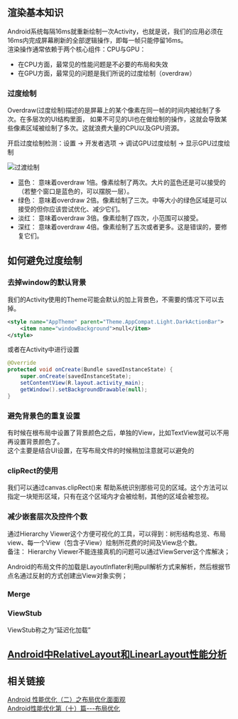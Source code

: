 ## 渲染基本知识
Android系统每隔16ms就重新绘制一次Activity，也就是说，我们的应用必须在16ms内完成屏幕刷新的全部逻辑操作，即每一帧只能停留16ms。   
渲染操作通常依赖于两个核心组件：CPU与GPU：
* 在CPU方面，最常见的性能问题是不必要的布局和失效
* 在GPU方面，最常见的问题是我们所说的过度绘制（overdraw）

### 过度绘制
Overdraw(过度绘制)描述的是屏幕上的某个像素在同一帧的时间内被绘制了多次。在多层次的UI结构里面， 如果不可见的UI也在做绘制的操作，这就会导致某些像素区域被绘制了多次。这就浪费大量的CPU以及GPU资源。  

开启过度绘制检测：设置 -> 开发者选项 -> 调试GPU过度绘制 -> 显示GPU过度绘制  

![过渡绘制](http://upload-images.jianshu.io/upload_images/1836169-56ffcb4175ebe337.png?imageMogr2/auto-orient/strip%7CimageView2/2/w/1240)

* 蓝色： 意味着overdraw 1倍。像素绘制了两次。大片的蓝色还是可以接受的（若整个窗口是蓝色的，可以摆脱一层）。
* 绿色： 意味着overdraw 2倍。像素绘制了三次。中等大小的绿色区域是可以接受的但你应该尝试优化、减少它们。
* 淡红： 意味着overdraw 3倍。像素绘制了四次，小范围可以接受。
* 深红： 意味着overdraw 4倍。像素绘制了五次或者更多。这是错误的，要修复它们。

## 如何避免过度绘制  
### 去掉window的默认背景
我们的Activity使用的Theme可能会默认的加上背景色，不需要的情况下可以去掉。
```xml
<style name="AppTheme" parent="Theme.AppCompat.Light.DarkActionBar">    
    <item name="windowBackground">null</item>
</style>
```  
或者在Activity中进行设置
```java
@Override
protected void onCreate(Bundle savedInstanceState) {
    super.onCreate(savedInstanceState);
    setContentView(R.layout.activity_main);
    getWindow().setBackgroundDrawable(null);
}
```
### 避免背景色的重复设置
有时候在根布局中设置了背景颜色之后，单独的View，比如TextView就可以不用再设置背景颜色了。  
这个主要是结合UI设置，在写布局文件的时候稍加注意就可以避免的

### clipRect的使用
我们可以通过canvas.clipRect()来 帮助系统识别那些可见的区域。这个方法可以指定一块矩形区域，只有在这个区域内才会被绘制，其他的区域会被忽视。

### 减少嵌套层次及控件个数
通过Hierarchy Viewer这个方便可视化的工具，可以得到：树形结构总览、布局view、每一个View（包含子View）绘制所花费的时间及View总个数。  
备注： Hierarchy Viewer不能连接真机的问题可以通过ViewServer这个库解决；  

Android的布局文件的加载是LayoutInflater利用pull解析方式来解析，然后根据节点名通过反射的方式创建出View对象实例；  

### Merge

### ViewStub  
ViewStub称之为“延迟化加载”


## [Android中RelativeLayout和LinearLayout性能分析](http://www.jianshu.com/p/8a7d059da746#)


## 相关链接
[Android 性能优化（二）之布局优化面面观](https://gold.xitu.io/post/58a442b661ff4b006c8a63f5)  
[Android性能优化第（十）篇---布局优化](http://www.jianshu.com/p/c0e0cca14162)
